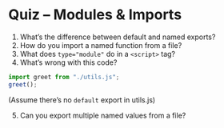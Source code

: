 # Quiz – Modules & Imports

1. What’s the difference between default and named exports?
2. How do you import a named function from a file?
3. What does `type="module"` do in a `<script>` tag?
4. What’s wrong with this code?
```javascript
import greet from "./utils.js";
greet();
```
(Assume there’s no `default` export in utils.js)

5. Can you export multiple named values from a file?
